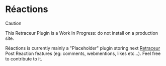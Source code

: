 # Réactions

> [!CAUTION]
> This Retraceur Plugin is a Work In Progress: do not install on a production site.

Réactions is currently mainly a "Placeholder" plugin storing next [Retraceur](https://github.com/retraceur/coeur) Post Reaction features (eg: comments, webmentions, likes etc...). Feel free to contribute to it.
